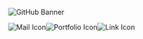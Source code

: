 <p align="center">
  
![GitHub Banner](https://user-images.githubusercontent.com/124378648/230798080-4f13aaa4-2d6c-4018-aa9d-8e08424eb6c6.gif)

![Mail Icon](https://user-images.githubusercontent.com/124378648/230798397-e18a0fac-1a2f-46d4-94dc-c419722dba08.png)![Portfolio Icon](https://user-images.githubusercontent.com/124378648/230798417-556a9ded-e1ab-445e-b1b6-f3e83bf0d800.png)![Link Icon](https://user-images.githubusercontent.com/124378648/230798423-baeb0139-9256-4eae-811a-cd0ddb8356d2.png)




</p>
